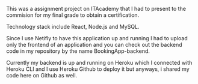 This was a assignment project on ITAcademy that I had to present to the commision for my final grade to obtain a certification. 

Technology stack include React, Node.js and MySQL. 

Since I use Netifly to have this application up and running I had to upload only the frontend of an application and you can check out the backend code in my repository by the name BookingApp-backend.

Currently my backend is up and running on Heroku which I connected with Heroku CLI and I use Heroku Github to deploy it but anyways, i shared my code here on Github as well. 
